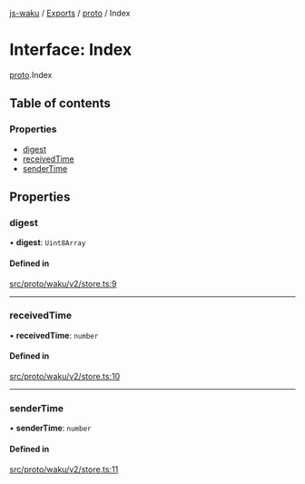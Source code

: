[js-waku](../README.md) / [Exports](../modules.md) / [proto](../modules/proto.md) / Index

# Interface: Index

[proto](../modules/proto.md).Index

## Table of contents

### Properties

- [digest](proto.Index.md#digest)
- [receivedTime](proto.Index.md#receivedtime)
- [senderTime](proto.Index.md#sendertime)

## Properties

### digest

• **digest**: `Uint8Array`

#### Defined in

[src/proto/waku/v2/store.ts:9](https://github.com/status-im/js-waku/blob/31325bb/src/proto/waku/v2/store.ts#L9)

___

### receivedTime

• **receivedTime**: `number`

#### Defined in

[src/proto/waku/v2/store.ts:10](https://github.com/status-im/js-waku/blob/31325bb/src/proto/waku/v2/store.ts#L10)

___

### senderTime

• **senderTime**: `number`

#### Defined in

[src/proto/waku/v2/store.ts:11](https://github.com/status-im/js-waku/blob/31325bb/src/proto/waku/v2/store.ts#L11)
